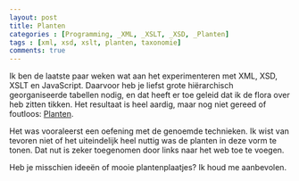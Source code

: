 ```yaml
---
layout: post
title: Planten
categories : [Programming, _XML, _XSLT, _XSD, _Planten]
tags : [xml, xsd, xslt, planten, taxonomie]
comments: true
---
```


Ik ben de laatste paar weken wat aan het experimenteren met XML, XSD, XSLT en JavaScript. Daarvoor heb je liefst grote hi&euml;rarchisch georganiseerde tabellen nodig, en dat heeft er toe geleid dat ik de flora over heb zitten tikken. Het resultaat is heel aardig, maar nog niet gereed of foutloos: <a href="{{ site.baseurl }}/statics/planten/Planten.xml" target="_blank">Planten</a>.

Het was vooraleerst een oefening met de genoemde technieken.
Ik wist van tevoren niet of het uiteindelijk heel nuttig was de planten in deze vorm te tonen. 
Dat nut is zeker toegenomen door links naar het web toe te voegen.

Heb je misschien idee&euml;n  of mooie plantenplaatjes? Ik houd me aanbevolen.






